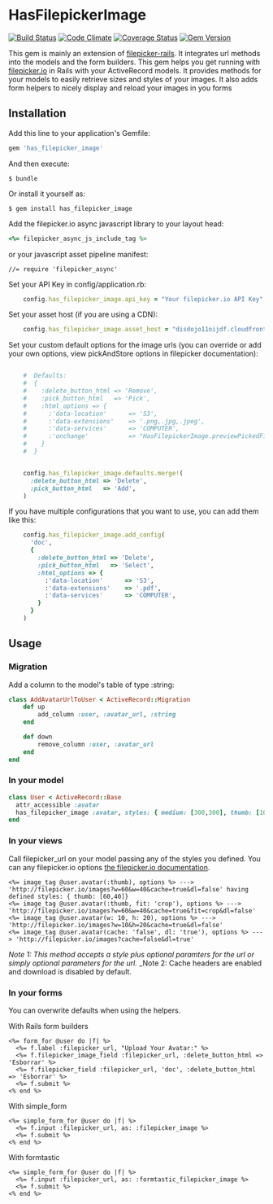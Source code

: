 # HasFilepickerImage

[![Build Status](https://travis-ci.org/polmiro/has_filepicker_image.png)](https://travis-ci.org/polmiro/has_filepicker_image)
[![Code Climate](https://codeclimate.com/github/polmiro/has_filepicker_image.png)](https://codeclimate.com/github/polmiro/has_filepicker_image)
[![Coverage Status](https://coveralls.io/repos/polmiro/has_filepicker_image/badge.png)](https://coveralls.io/r/polmiro/has_filepicker_image)
[![Gem Version](https://badge.fury.io/rb/has_filepicker_image.png)](http://badge.fury.io/rb/has_filepicker_image)

This gem is mainly an extension of [filepicker-rails](https://github.com/Filepicker/filepicker-rails). It integrates url methods into the models and the form builders.
This gem helps you get running with [filepicker.io](http://filepicker.io) in Rails with your ActiveRecord models.
It provides methods for your models to easily retrieve sizes and styles of your images.
It also adds form helpers to nicely display and reload your images in you forms

## Installation

Add this line to your application's Gemfile:

```ruby
gem 'has_filepicker_image'
```

And then execute:


```
$ bundle
```

Or install it yourself as:

```
$ gem install has_filepicker_image
```


Add the filepicker.io async javascript library to your layout head:

```ruby
<%= filepicker_async_js_include_tag %>
```
or your javascript asset pipeline manifest:
```
//= require 'filepicker_async'
```



Set your API Key in config/application.rb:
```ruby
    config.has_filepicker_image.api_key = "Your filepicker.io API Key"
```

Set your asset host (if you are using a CDN):
```ruby
    config.has_filepicker_image.asset_host = "disdojo11oijdf.cloudfront.net"
```

Set your custom default options for the image urls (you can override or add your own options, view pickAndStore options in filepicker documentation):
```ruby

    #  Defaults:
    #  {
    #    :delete_button_html => 'Remove',
    #    :pick_button_html   => 'Pick',
    #    :html_options => {
    #      :'data-location'      => 'S3',
    #      :'data-extensions'    => '.png,.jpg,.jpeg',
    #      :'data-services'      => 'COMPUTER',
    #      :'onchange'           => "HasFilepickerImage.previewPickedFile(event);"
    #    }
    #  }


    config.has_filepicker_image.defaults.merge!(
      :delete_button_html => 'Delete',
      :pick_button_html   => 'Add',
    )
```

If you have multiple configurations that you want to use, you can add them like this:
```ruby
    config.has_filepicker_image.add_config(
      'doc',
      {
        :delete_button_html => 'Delete',
        :pick_button_html   => 'Select',
        :html_options => {
          :'data-location'      => 'S3',
          :'data-extensions'    => '.pdf',
          :'data-services'      => 'COMPUTER',
        }
      }
    )
```

## Usage
### Migration

Add a column to the model's table of type :string:

```ruby
class AddAvatarUrlToUser < ActiveRecord::Migration
    def up
        add_column :user, :avatar_url, :string
    end

    def down
        remove_column :user, :avatar_url
    end
end
```


### In your model

```ruby
class User < ActiveRecord::Base
  attr_accessible :avatar
  has_filepicker_image :avatar, styles: { medium: [300,300], thumb: [100,100] }
end
```

### In your views

Call filepicker_url on your model passing any of the styles you defined. You can any filepicker.io options [the filepicker.io documentation](https://developers.filepicker.io/docs/web/#fpurl-images).

```erb
<%= image_tag @user.avatar(:thumb), options %> ---> 'http://filepicker.io/images?w=60&w=40&cache=true&dl=false' having defined styles: { thumb: [60,40]}
<%= image_tag @user.avatar(:thumb, fit: 'crop'), options %> ---> 'http://filepicker.io/images?w=60&w=40&cache=true&fit=crop&dl=false'
<%= image_tag @user.avatar(w: 10, h: 20), options %> ---> 'http://filepicker.io/images?w=10&h=20&cache=true&dl=false'
<%= image_tag @user.avatar(cache: 'false', dl: 'true'), options %> ---> 'http://filepicker.io/images?cache=false&dl=true'
```
_Note 1: This method accepts a style plus optional paramters for the url or simply optional parameters for the url._
_Note 2: Cache headers are enabled and download is disabled by default.

### In your forms

You can overwrite defaults when using the helpers.

With Rails form builders
```erb
<%= form_for @user do |f| %>
  <%= f.label :filepicker_url, "Upload Your Avatar:" %>
  <%= f.filepicker_image_field :filepicker_url, :delete_button_html => 'Esborrar' %>
  <%= f.filepicker_field :filepicker_url, 'doc', :delete_button_html => 'Esborrar' %>
  <%= f.submit %>
<% end %>
```

With simple_form
```erb
<%= simple_form_for @user do |f| %>
  <%= f.input :filepicker_url, as: :filepicker_image %>
  <%= f.submit %>
<% end %>
```

With formtastic
```erb
<%= simple_form_for @user do |f| %>
  <%= f.input :filepicker_url, as: :formtastic_filepicker_image %>
  <%= f.submit %>
<% end %>
```


